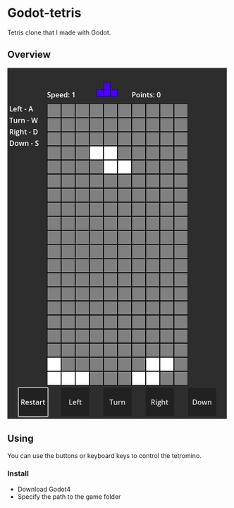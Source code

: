 # Godot-tetris
Tetris clone that I made with Godot.

## Overview
![Interface](docs/Tetris_screenshot.png)

## Using
You can use the buttons or keyboard keys to control the tetromino.

### Install
- Download Godot4
- Specify the path to the game folder
